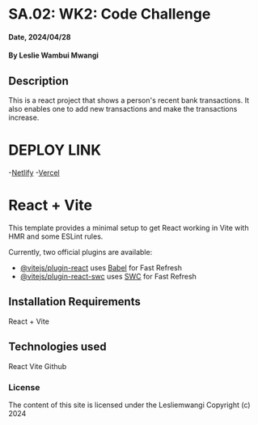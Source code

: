 # SA.02: WK2: Code Challenge

#### Date, 2024/04/28

#### By Leslie Wambui Mwangi

## Description
This is a react project that shows a person's recent bank transactions. It also enables one to add new transactions and make the transactions increase.

# DEPLOY LINK
-[Netlify](https://mellifluous-crepe-632eac.netlify.app)
-[Vercel](https://bank-flatiron-hny5l5ail-leslie-mwangis-projects.vercel.app)

# React + Vite

This template provides a minimal setup to get React working in Vite with HMR and some ESLint rules.

Currently, two official plugins are available:

- [@vitejs/plugin-react](https://github.com/vitejs/vite-plugin-react/blob/main/packages/plugin-react/README.md) uses [Babel](https://babeljs.io/) for Fast Refresh
- [@vitejs/plugin-react-swc](https://github.com/vitejs/vite-plugin-react-swc) uses [SWC](https://swc.rs/) for Fast Refresh



## Installation Requirements
React + Vite


## Technologies used
React
Vite
Github


### License
The content of this site is licensed under the Lesliemwangi
Copyright (c) 2024



